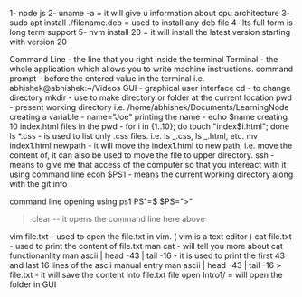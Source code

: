 1- node js
2- uname -a = it will give u information about cpu architecture
3- sudo apt install ./filename.deb = used to install any deb file
4- lts full form is long term support
5- nvm install 20 = it will install the latest version starting with version 20

Command Line - the line that you right inside the terminal
Terminal - the whole application which allows you to write machine instructions.
command prompt - before the entered value in the terminal i.e. abhishek@abhishek:~/Videos
GUI - graphical user interface
cd - to change directory
mkdir - use to make directory or folder at the current location
pwd - present working directory i.e. /home/abhishek/Documents/LearningNode
creating a variable - name="Joe"
printing the name - echo $name
creating 10 index.html files in the pwd - for i in {1..10}; do touch "index$i.html"; done
ls \*.css - is used to list only .css files. i.e. ls _.css, ls _.html, etc.
mv index1.html newpath - it will move the index1.html to new path, i.e. move the content of, it can also be used to move the file to upper directory.
ssh - means to give me that access of the computer so that you intereact with it using command line
ecoh $PS1 - means the current working directory along with the git info

command line opening using ps1
PS1=$
$PS=">"

> clear
> -- it opens the command line here above

vim file.txt - used to open the file.txt in vim. ( vim is a text editor )
cat file.txt - used to print the content of file.txt
man cat - will tell you more about cat functionanlity
man ascii | head -43 | tail -16 - it is used to print the first 43 and last 16 lines of the ascii manual entry
man ascii | head -43 | tail -16 > file.txt - it will save the content into file.txt file
open Intro1/ = will open the folder in GUI
